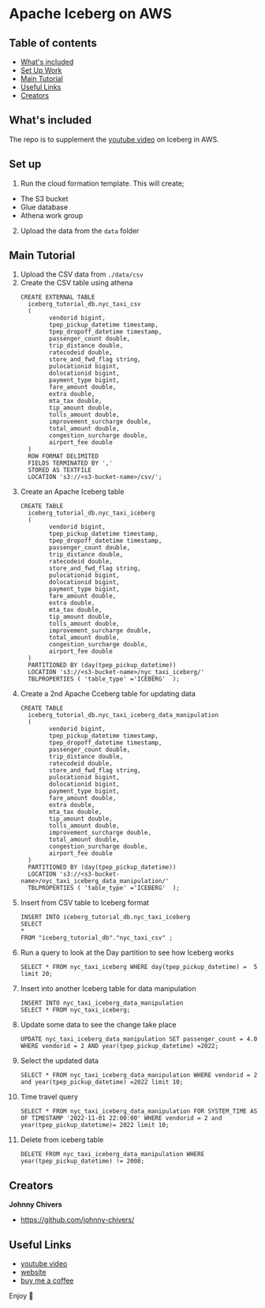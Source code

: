 # Apache Iceberg on AWS

## Table of contents

- [What's included](#whats-included)
- [Set Up Work](#set-up)
- [Main Tutorial](#main-tutorial)
- [Useful Links](#useful-link)
- [Creators](#creators)

## What's included

The repo is to supplement the [youtube video](https://youtu.be/iGvj1gjbwl0) on Iceberg in AWS.

## Set up

1. Run the cloud formation template. This will create;
- The S3 bucket
- Glue database
- Athena work group

2. Upload the data from the `data` folder


## Main Tutorial
1. Upload the CSV data from `./data/csv`
2. Create the CSV table using athena
    ```
    CREATE EXTERNAL TABLE
      iceberg_tutorial_db.nyc_taxi_csv
      (
            vendorid bigint,
            tpep_pickup_datetime timestamp,
            tpep_dropoff_datetime timestamp,
            passenger_count double,
            trip_distance double,
            ratecodeid double,
            store_and_fwd_flag string,
            pulocationid bigint,
            dolocationid bigint,
            payment_type bigint,
            fare_amount double,
            extra double,
            mta_tax double,
            tip_amount double,
            tolls_amount double,
            improvement_surcharge double,
            total_amount double,
            congestion_surcharge double,
            airport_fee double
      )
      ROW FORMAT DELIMITED
      FIELDS TERMINATED BY ','
      STORED AS TEXTFILE
      LOCATION 's3://<s3-bucket-name>/csv/';
    ```
3. Create an Apache Iceberg table
    ```
    CREATE TABLE
      iceberg_tutorial_db.nyc_taxi_iceberg 
      (
            vendorid bigint,
            tpep_pickup_datetime timestamp,
            tpep_dropoff_datetime timestamp,
            passenger_count double,
            trip_distance double,
            ratecodeid double,
            store_and_fwd_flag string,
            pulocationid bigint,
            dolocationid bigint,
            payment_type bigint,
            fare_amount double,
            extra double,
            mta_tax double,
            tip_amount double,
            tolls_amount double,
            improvement_surcharge double,
            total_amount double,
            congestion_surcharge double,
            airport_fee double
      )
      PARTITIONED BY (day(tpep_pickup_datetime))
      LOCATION 's3://<s3-bucket-name>/nyc_taxi_iceberg/'
      TBLPROPERTIES ( 'table_type' ='ICEBERG'  );
    ```
4. Create a 2nd Apache Cceberg table for updating data
    ```
    CREATE TABLE
      iceberg_tutorial_db.nyc_taxi_iceberg_data_manipulation 
      (
            vendorid bigint,
            tpep_pickup_datetime timestamp,
            tpep_dropoff_datetime timestamp,
            passenger_count double,
            trip_distance double,
            ratecodeid double,
            store_and_fwd_flag string,
            pulocationid bigint,
            dolocationid bigint,
            payment_type bigint,
            fare_amount double,
            extra double,
            mta_tax double,
            tip_amount double,
            tolls_amount double,
            improvement_surcharge double,
            total_amount double,
            congestion_surcharge double,
            airport_fee double
      )
      PARTITIONED BY (day(tpep_pickup_datetime))
      LOCATION 's3://<s3-bucket-name>/nyc_taxi_iceberg_data_manipulation/'
      TBLPROPERTIES ( 'table_type' ='ICEBERG'  );
    ```
5. Insert from CSV table to Iceberg format
    ```
    INSERT INTO iceberg_tutorial_db.nyc_taxi_iceberg
    SELECT 
    *
    FROM "iceberg_tutorial_db"."nyc_taxi_csv" ;
    ```
6. Run a query to look at the Day partition to see how Iceberg works
    ```
    SELECT * FROM nyc_taxi_iceberg WHERE day(tpep_pickup_datetime) =  5 limit 20;
    ```
7. Insert into another Iceberg table for data manipulation
    ```
    INSERT INTO nyc_taxi_iceberg_data_manipulation
    SELECT * FROM nyc_taxi_iceberg;
    ```
8. Update some data to see the change take place 
    ```
    UPDATE nyc_taxi_iceberg_data_manipulation SET passenger_count = 4.0 WHERE vendorid = 2 AND year(tpep_pickup_datetime) =2022;
    ```
9. Select the updated data
    ```
    SELECT * FROM nyc_taxi_iceberg_data_manipulation WHERE vendorid = 2 and year(tpep_pickup_datetime) =2022 limit 10;
    ```
10. Time travel query
    ```
    SELECT * FROM nyc_taxi_iceberg_data_manipulation FOR SYSTEM_TIME AS OF TIMESTAMP '2022-11-01 22:00:00' WHERE vendorid = 2 and year(tpep_pickup_datetime)= 2022 limit 10; 
    ```
11. Delete from iceberg table
    ```
    DELETE FROM nyc_taxi_iceberg_data_manipulation WHERE year(tpep_pickup_datetime) != 2008; 
    ```

## Creators

**Johnny Chivers**

- <https://github.com/johnny-chivers/>

## Useful Links

- [youtube video](https://youtu.be/iGvj1gjbwl0) 
- [website](https://www.johnnychivers.co.uk)
- [buy me a coffee](https://www.buymeacoffee.com/johnnychivers)


Enjoy :metal:
